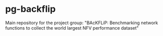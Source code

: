 # pg-backflip
Main repository for the project group: "BAcKFLiP: Benchmarking network functions to collect the world largest NFV performance dataset"
